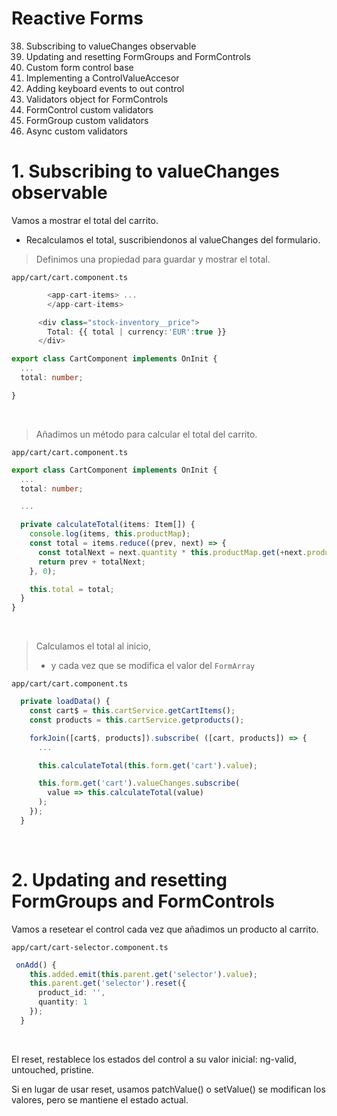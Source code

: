 # Reactive Forms

38. Subscribing to valueChanges observable
39. Updating and resetting FormGroups and FormControls
40. Custom form control base
41. Implementing a ControlValueAccesor
42. Adding keyboard events to out control
43. Validators object for FormControls
44. FormControl custom validators
45. FormGroup custom validators
46. Async custom validators

# 1. Subscribing to valueChanges observable

Vamos a mostrar el total del carrito.
- Recalculamos el total, suscribiendonos al valueChanges del formulario.

> Definimos una propiedad para guardar y mostrar el total.

`app/cart/cart.component.ts`
``` ts
        <app-cart-items> ...
        </app-cart-items>

      <div class="stock-inventory__price">
        Total: {{ total | currency:'EUR':true }}
      </div>

export class CartComponent implements OnInit {
  ...
  total: number;

}
```
<br>

> Añadimos un método para calcular el total del carrito.

`app/cart/cart.component.ts`
``` ts
export class CartComponent implements OnInit {
  ...
  total: number;

  ...

  private calculateTotal(items: Item[]) {
    console.log(items, this.productMap);
    const total = items.reduce((prev, next) => {
      const totalNext = next.quantity * this.productMap.get(+next.product_id).price;
      return prev + totalNext;
    }, 0);

    this.total = total;
  }
}
```
<br>

> Calculamos el total al inicio,
> - y cada vez que se modifica el valor del `FormArray`

`app/cart/cart.component.ts`
```ts
  private loadData() {
    const cart$ = this.cartService.getCartItems();
    const products = this.cartService.getproducts();

    forkJoin([cart$, products]).subscribe( ([cart, products]) => {
      ...

      this.calculateTotal(this.form.get('cart').value);

      this.form.get('cart').valueChanges.subscribe(
        value => this.calculateTotal(value)
      );
    });
  }

```
<br>

# 2. Updating and resetting FormGroups and FormControls

Vamos a resetear el control cada vez que añadimos un producto al carrito.

`app/cart/cart-selector.component.ts`
``` ts
 onAdd() {
    this.added.emit(this.parent.get('selector').value);
    this.parent.get('selector').reset({
      product_id: '',
      quantity: 1
    });
  }
```
<br>

El reset, restablece los estados del control a su valor inicial: ng-valid, untouched, pristine.

Si en lugar de usar reset, usamos patchValue() o setValue() se modifican los valores, pero se mantiene el estado actual.
